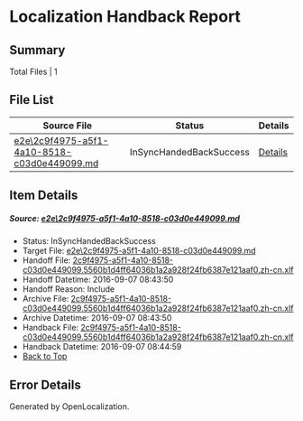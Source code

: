 # <a name='report-top'></a> Localization Handback Report

## Summary
 Total Files | 1

## File List
 Source File | Status | Details 
 ----------- | ------ | ------- 
 [e2e\2c9f4975-a5f1-4a10-8518-c03d0e449099.md](https://github.com/OpenLocalizationTestOrg/ol-test0/blob/314c03baefbd115e5dc5e127358e9af81c48f434/e2e/2c9f4975-a5f1-4a10-8518-c03d0e449099.md) | InSyncHandedBackSuccess | [Details](#2e8331b501eb69a03f379bd02059d8ffc55abef42)

## Item Details
##### <a name='2e8331b501eb69a03f379bd02059d8ffc55abef42'></a> Source: [e2e\2c9f4975-a5f1-4a10-8518-c03d0e449099.md](https://github.com/OpenLocalizationTestOrg/ol-test0/blob/314c03baefbd115e5dc5e127358e9af81c48f434/e2e/2c9f4975-a5f1-4a10-8518-c03d0e449099.md)
* Status: InSyncHandedBackSuccess
* Target File: [e2e\2c9f4975-a5f1-4a10-8518-c03d0e449099.md](https://github.com/OpenLocalizationTestOrg/ol-test0-zhcn/blob/a1d73a41cca4e530954dc0ce5d536e39268caf10/e2e/2c9f4975-a5f1-4a10-8518-c03d0e449099.md)
* Handoff File: [2c9f4975-a5f1-4a10-8518-c03d0e449099.5560b1d4ff64036b1a2a928f24fb6387e121aaf0.zh-cn.xlf](https://github.com/OpenLocalizationTestOrg/ol-test0-handoff/blob/6a005795d85e1b3c32585cf88f956efe9a349fad/ol-handoff/OpenLocalizationTestOrg/ol-test0-zhcn/yuwzho/ht/2c9f4975-a5f1-4a10-8518-c03d0e449099.5560b1d4ff64036b1a2a928f24fb6387e121aaf0.zh-cn.xlf)
* Handoff Datetime: 2016-09-07 08:43:50
* Handoff Reason: Include
* Archive File: [2c9f4975-a5f1-4a10-8518-c03d0e449099.5560b1d4ff64036b1a2a928f24fb6387e121aaf0.zh-cn.xlf](https://github.com/OpenLocalizationTestOrg/ol-test0-handoff/blob/11570f303ac3b75a5e665905d598f55594382155/ol-archive/OpenLocalizationTestOrg/ol-test0-zhcn/yuwzho/ht/2c9f4975-a5f1-4a10-8518-c03d0e449099.5560b1d4ff64036b1a2a928f24fb6387e121aaf0.zh-cn.xlf)
* Archive Datetime: 2016-09-07 08:43:50
* Handback File: [2c9f4975-a5f1-4a10-8518-c03d0e449099.5560b1d4ff64036b1a2a928f24fb6387e121aaf0.zh-cn.xlf](https://github.com/OpenLocalizationTestOrg/ol-test0-handback/blob/e2a58fadafaa4f21cce5b72e6fd9517d03aadeda/ol-handback/OpenLocalizationTestOrg/ol-test0-zhcn/yuwzho/ht/2c9f4975-a5f1-4a10-8518-c03d0e449099.5560b1d4ff64036b1a2a928f24fb6387e121aaf0.zh-cn.xlf)
* Handback Datetime: 2016-09-07 08:44:59
* [Back to Top](#report-top)


## Error Details

Generated by OpenLocalization.
